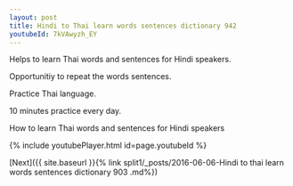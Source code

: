 ```yaml
---
layout: post
title: Hindi to Thai learn words sentences dictionary 942 
youtubeId: 7kVAwyzh_EY
---
```

 
 
Helps to learn Thai words and sentences for Hindi speakers.

Opportunitiy to repeat the words sentences. 

Practice Thai language. 
 
10 minutes practice every day. 
 
How to learn Thai words and sentences for Hindi speakers 
 
{% include youtubePlayer.html id=page.youtubeId %}
 
 
[Next]({{ site.baseurl }}{% link  split1/_posts/2016-06-06-Hindi to thai learn words sentences dictionary 903 .md%})
 
